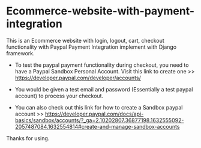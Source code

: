 # Ecommerce-website-with-payment-integration

This is an Ecommerce website with login, logout, cart, checkout functionality with Paypal Payment Integration
implement with Django framework.


- To test the paypal payment functionality during checkout, you need to have a Paypal Sandbox Personal Account. Visit this link to
create one >> https://developer.paypal.com/developer/accounts/
- You would be given a test email and password (Essentially a test paypal account) to process your checkout.

- You can also check out this link for how to create a Sandbox paypal account >> https://developer.paypal.com/docs/api-basics/sandbox/accounts/?_ga=2.10202807.36877198.1632555092-2057487084.1632554814#create-and-manage-sandbox-accounts


Thanks for using.
